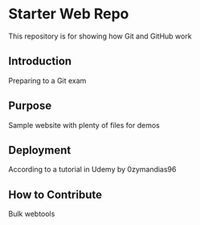 # Starter Web Repo

This repository is for showing how Git and GitHub work
## Introduction

Preparing to a Git exam

## Purpose

Sample website with plenty of files for demos

## Deployment

According to a tutorial in Udemy by 0zymandias96

## How to Contribute

Bulk webtools